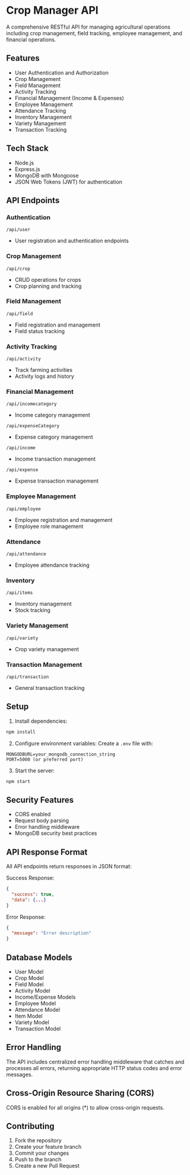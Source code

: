 # Crop Manager API

A comprehensive RESTful API for managing agricultural operations including crop management, field tracking, employee management, and financial operations.

## Features

- User Authentication and Authorization
- Crop Management
- Field Management
- Activity Tracking
- Financial Management (Income & Expenses)
- Employee Management
- Attendance Tracking
- Inventory Management
- Variety Management
- Transaction Tracking

## Tech Stack

- Node.js
- Express.js
- MongoDB with Mongoose
- JSON Web Tokens (JWT) for authentication

## API Endpoints

### Authentication
`/api/user`
- User registration and authentication endpoints

### Crop Management
`/api/crop`
- CRUD operations for crops
- Crop planning and tracking

### Field Management
`/api/field`
- Field registration and management
- Field status tracking

### Activity Tracking
`/api/activity`
- Track farming activities
- Activity logs and history

### Financial Management
`/api/incomecategory`
- Income category management

`/api/expenseCategory`
- Expense category management

`/api/income`
- Income transaction management

`/api/expense`
- Expense transaction management

### Employee Management
`/api/employee`
- Employee registration and management
- Employee role management

### Attendance
`/api/attendance`
- Employee attendance tracking

### Inventory
`/api/items`
- Inventory management
- Stock tracking

### Variety Management
`/api/variety`
- Crop variety management

### Transaction Management
`/api/transaction`
- General transaction tracking

## Setup

1. Install dependencies:
```bash
npm install
```

2. Configure environment variables:
Create a `.env` file with:
```
MONGODBURL=your_mongodb_connection_string
PORT=5000 (or preferred port)
```

3. Start the server:
```bash
npm start
```

## Security Features

- CORS enabled
- Request body parsing
- Error handling middleware
- MongoDB security best practices

## API Response Format

All API endpoints return responses in JSON format:

Success Response:
```json
{
  "success": true,
  "data": {...}
}
```

Error Response:
```json
{
  "message": "Error description"
}
```

## Database Models

- User Model
- Crop Model
- Field Model
- Activity Model
- Income/Expense Models
- Employee Model
- Attendance Model
- Item Model
- Variety Model
- Transaction Model

## Error Handling

The API includes centralized error handling middleware that catches and processes all errors, returning appropriate HTTP status codes and error messages.

## Cross-Origin Resource Sharing (CORS)

CORS is enabled for all origins (*) to allow cross-origin requests.

## Contributing

1. Fork the repository
2. Create your feature branch
3. Commit your changes
4. Push to the branch
5. Create a new Pull Request
